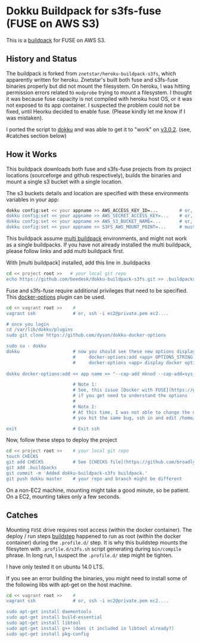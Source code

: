 # Dokku Buildpack for s3fs-fuse (FUSE on AWS S3)

This is a [buildpack](http://devcenter.heroku.com/articles/buildpacks) for FUSE on AWS S3.

## History and Status
The buildpack is forked from `znetstar/heroku-buildpack-s3fs`, which apparently written for heroku. Znetstar's built both fuse and s3fs-fuse binaries properly but did not mount the filesystem. On heroku, I was hitting permission errors related to `modprobe` trying to mount a filesystem. I thought it was because fuse capacity is not compiled with heroku host OS, or it was not exposed to its app container. I suspected the problem could not be fixed, until Heorku decided to enable fuse. (Please kindly let me know if I was mistaken).

I ported the script to [dokku](https://github.com/progrium/dokku) and was able to get it to "work" on [v3.0.2](https://github.com/progrium/dokku/releases/tag/v0.3.12). (see, #catches section below)

## How it Works
This buildpack downloads both fuse and s3fs-fuse projects from its project locations (sourceforge and github respectively), builds the binaries and mount a single s3 bucket with a single location.

The s3 buckets details and location are specified with these environments variables in your app:

```bash
dokku config:set << your appname >> AWS_ACCESS_KEY_ID=...        # or, S3FS_AWS_ACCESS_KEY_ID
dokku config:set << your appname >> AWS_SECRET_ACCESS_KEY=...    # or, S3FS_AWS_SECRET_ACCESS_KEY
dokku config:set << your appname >> AWS_S3_BUCKET_NAME=...       # or, S3FS_AWS_S3_BUCKET_NAME
dokku config:set << your appname >> S3FS_AWS_MOUNT_POINT=...     # must be prefixed with S3FS_
```

This buildpack assume [multi buildpack](https://github.com/heroku/heroku-buildpack-multi) environments, and might not work as a single buildpacks. If you have not already installed the multi buildpack, please follow links and add multi buildpack first.

With [multi buildpack] installed, add this line in .buildpacks

```bash
cd << project root >>   # your local git repo
echo https://github.com/beedesk/dokku-buildpack-s3fs.git >> .buildpacks
```

Fuse and s3fs-fuse require additional privileges that need to be specified. This [docker-options](https://github.com/dyson/dokku-docker-options) plugin can be used.

```bash
cd << vagrant root >>    # 
vagrant ssh              # or, ssh -i ec2@private.pem ec2....

# once you login 
cd /var/lib/dokku/plugins
sudo git clone https://github.com/dyson/dokku-docker-options

sudo su - dokku
dokku                    # now you should see these new options displayed:
                         #     docker-options:add <app> OPTIONS_STRING  add an option string an app
                         #     docker-options <app> display docker options for an app
                         
dokku docker-options:add << app name >> "--cap-add mknod --cap-add=sys_admin --device=/dev/fuse"

                         # Note 1:
                         # See, this issue [Docker with FUSE](https://github.com/docker/docker/issues/9448)
                         # if you get need to understand the options
                         #
                         # Note 2:
                         # At this time, I was not able to change the docker-options once I added it. If
                         # you hit the same bug, ssh in and edit /home/dokku/<< app name >>/DOCKER_OPTIONS

exit                     # Exit ssh        
```

Now, follow these steps to deploy the project

```bash
cd << project root >>    # your local git repo
touch CHECKS
git add CHECKS           # See [CHECKS file](https://github.com/broadly/dokku)
git add .buildpacks
git commit -m 'Added dokku-buildpack-s3fs buildpack.'
git push dokku master    # your repo and branch might be different
```

On a non-EC2 machine, mounting might take a good minute, so be patient. On a EC2, mounting takes only a few seconds.

## Catches
Mounting `FUSE` drive requires root access (within the docker container). The deploy / run steps [buildstep](https://github.com/progrium/buildstep) happened to run as root (within the docker container) during the `.profile.d/` step. It is why this buildstep mounts the filesytem with `.profile.d/s3fs.sh` script generating during `bin/compile` phrase. In long run, I suspect the `.profile.d/` step might be tighten.

I have only tested it on ubuntu 14.0 LTS.

If you see an error building the binaries, you might need to install some of the following libs with apt-get on the host machine.

```bash
cd << vagrant root >>    # 
vagrant ssh              # or, ssh -i ec2@private.pem ec2....

sudo apt-get install daemontools
sudo apt-get install build-essential
sudo apt-get install libtool
sudo apt-get install g++ (does it included in libtool already?)
sudo apt-get install pkg-config
```
